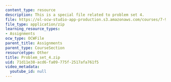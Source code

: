 ```yaml
---
content_type: resource
description: This is a special file related to problem set 4.
file: https://ol-ocw-studio-app-production.s3.amazonaws.com/courses/7-91j-foundations-of-computational-and-systems-biology-spring-2014/71d11e38acd6fa09775f2517afa761f5_Problem_set_4.zip
file_type: application/zip
learning_resource_types:
- Assignments
ocw_type: OCWFile
parent_title: Assignments
parent_type: CourseSection
resourcetype: Other
title: Problem_set_4.zip
uid: 71d11e38-acd6-fa09-775f-2517afa761f5
video_metadata:
  youtube_id: null
---
```

